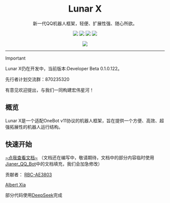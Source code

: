 <div align="center">
<h1>Lunar X</h1>
<p align="center">新一代QQ机器人框架，轻便、扩展性强、随心所欲。</p>

![](https://img.shields.io/github/license/MacroSTAR-MS/Lunar_X.svg?logo=github) ![](https://img.shields.io/github/issues/MacroSTAR-MS/Lunar_X?color=F48D73) ![](https://img.shields.io/github/forks/MacroSTAR-MS/Lunar_X.svg?style=social&label=Fork&maxAge=2592000) ![](https://img.shields.io/github/stars/MacroSTAR-MS/Lunar_X.svg?style=social&label=Star&maxAge=2592000)

![](https://api.moedog.org/count/@Lunar_X.readme)
</div>

---

> [!Important]
>
> Lunar X仍在开发中，当前版本:Developer Beta 0.1.0.122。
> 
> 先行者计划交流群：870235320
>
> 有意见欢迎提出，与我们一同构建宏伟星河！

## 概览

Lunar X是一个适配OneBot v11协议的机器人框架，旨在提供一个方便、高效、超强拓展性的机器人运行结构。

## 快速开始

[~点我查看文档~](https://docs.macrostar.top/) （文档还在编写中，敬请期待，文档中的部分内容临时使用[Jianer_QQ_Bot](https://github.com/SRInternet-Studio/Jianer_QQ_Bot)中的文档填充，我们会加急修改）

贡献者：
[RBC-AE3803](https://github.com/RBC-AE3803)

[Albert Xia](https://github.com/MSAlbertXia)

部分代码使用[DeepSeek](https://chat.deepseek.com/)完成